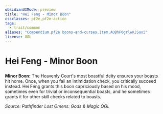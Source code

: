 ```yaml
---
obsidianUIMode: preview
title: "Hei Feng - Minor Boon"
cssclasses: pf2e,pf2e-action
tags:
  - trait/common
aliases: "Compendium.pf2e.boons-and-curses.Item.AOBhF0grlwKJSuxi"
license: OGL
---
```

# Hei Feng - Minor Boon

### 






**Minor Boon:** The Heavenly Court's most boastful deity ensures your boasts hit home. Once, when you fail an Intimidation check, you critically succeed instead. Hei Feng grants this boon capriciously based on his mood, sometimes even for trivial or inconsequential boasts, and he sometimes grants it for other skill checks related to boasts.

*Source: Pathfinder Lost Omens: Gods & Magic*
*OGL*
